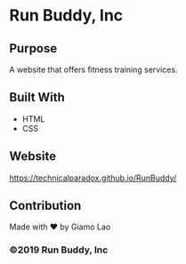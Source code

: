 # Run Buddy, Inc

## Purpose
A website that offers fitness training services.

## Built With
* HTML
* CSS

## Website
https://technicalparadox.github.io/RunBuddy/

## Contribution
Made with ❤️ by Giamo Lao

### ©️2019 Run Buddy, Inc
